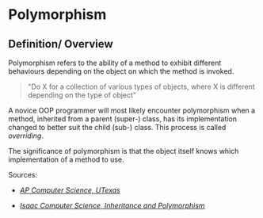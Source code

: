 # Polymorphism

## Definition/ Overview
Polymorphism refers to the ability of a method to exhibit different behaviours depending on the object on which the method is invoked.

> "Do X for a collection of various types of objects, where X is different depending on the type of object"

A novice OOP programmer will most likely encounter polymorphism when a method, inherited from a parent (super-) class, has its implementation changed to better suit the child (sub-) class. This process is called *overriding*.

The significance of polymorphism is that the object itself knows which implementation of a method to use.


Sources:

 - _[AP Computer Science, UTexas](https://www.cs.utexas.edu/~scottm/ap/pasadena/APinheritanceInterfacesPoly.pdf)_

 - _[Isaac Computer Science, Inheritance and Polymorphism](https://isaaccomputerscience.org/concepts/prog_oop_inheritance_polymorphism?examBoard=all&stage=all)_
